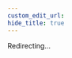 ```yaml
---
custom_edit_url:
hide_title: true
---
```


Redirecting...

<head>
  <meta http-equiv="refresh" content="1; url=/pages/advanced/rush_files_and_folders" />
</head>
